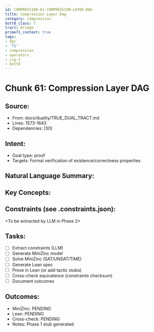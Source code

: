 ```yaml
---
id: COMPRESSION-61-COMPRESSION-LAYER-DAG
title: Compression Layer Dag
category: compression
bott8_class: 7
tract: bridge
prime71_context: true
tags:
- dgr
- '71'
- compression
- operators
- cig-3
- bott8
---
```



# Chunk 61: Compression Layer DAG

## Source:
- From: docs/duality/TRUE_DUAL_TRACT.md
- Lines: 1573-1643
- Dependencies: [30]

## Intent:
- Goal type: proof
- Targets: Formal verification of existence/correctness properties

## Natural Language Summary:
<To be filled during extraction phase>

## Key Concepts:
<To be identified from source during extraction>

## Constraints (see .constraints.json):
<To be extracted by LLM in Phase 2>

## Tasks:
- [ ] Extract constraints (LLM)
- [ ] Generate MiniZinc model
- [ ] Solve MiniZinc (SAT/UNSAT/TIME)
- [ ] Generate Lean spec
- [ ] Prove in Lean (or add tactic stubs)
- [ ] Cross-check equivalence (constraints checksum)
- [ ] Document outcomes

## Outcomes:
- MiniZinc: PENDING
- Lean: PENDING
- Cross-check: PENDING
- Notes: Phase 1 stub generated
